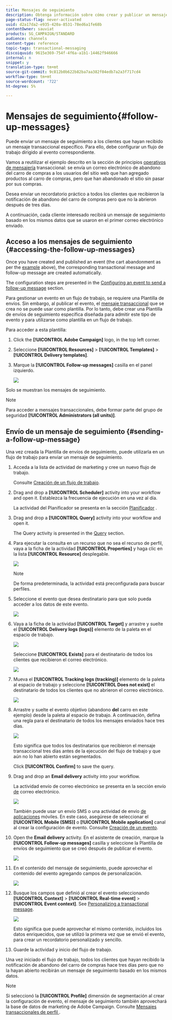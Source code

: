 ```yaml
---
title: Mensajes de seguimiento
description: Obtenga información sobre cómo crear y publicar un mensaje de seguimiento.
page-status-flag: never-activated
uuid: d2a17da2-e935-420a-8531-78ed6a1fe68b
contentOwner: sauviat
products: SG_CAMPAIGN/STANDARD
audience: channels
content-type: reference
topic-tags: transactional-messaging
discoiquuid: 9615e369-754f-4f6a-a1b1-14462f946666
internal: n
snippet: y
translation-type: tm+mt
source-git-commit: 9c812b0b622b82ba7aa382f04edb7a2a3f717cd4
workflow-type: tm+mt
source-wordcount: '722'
ht-degree: 5%

---
```



# Mensajes de seguimiento{#follow-up-messages}

Puede enviar un mensaje de seguimiento a los clientes que hayan recibido un mensaje transaccional específico. Para ello, debe configurar un flujo de trabajo dirigido al evento correspondiente.

Vamos a reutilizar el ejemplo descrito en la sección de principios [operativos de mensajería](../../channels/using/getting-started-with-transactional-msg.md#transactional-messaging-operating-principle) transaccional: se envía un correo electrónico de abandono del carro de compras a los usuarios del sitio web que han agregado productos al carro de compras, pero que han abandonado el sitio sin pasar por sus compras.

Desea enviar un recordatorio práctico a todos los clientes que recibieron la notificación de abandono del carro de compras pero que no la abrieron después de tres días.

A continuación, cada cliente interesado recibirá un mensaje de seguimiento basado en los mismos datos que se usaron en el primer correo electrónico enviado.

## Acceso a los mensajes de seguimiento {#accessing-the-follow-up-messages}

Once you have created and published an event (the cart abandonment as per the [example](../../channels/using/getting-started-with-transactional-msg.md#transactional-messaging-operating-principle) above), the corresponding transactional message and follow-up message are created automatically.

The configuration steps are presented in the [Configuring an event to send a follow-up message](../../administration/using/configuring-transactional-messaging.md#configuring-an-event-to-send-a-follow-up-message) section.

Para gestionar un evento en un flujo de trabajo, se requiere una Plantilla de envíos. Sin embargo, al publicar el evento, el [mensaje transaccional](../../channels/using/event-transactional-messages.md) que se crea no se puede usar como plantilla. Por lo tanto, debe crear una Plantilla de envíos de seguimiento específica diseñada para admitir este tipo de evento y para utilizarse como plantilla en un flujo de trabajo.

Para acceder a esta plantilla:

1. Click the **[!UICONTROL Adobe Campaign]** logo, in the top left corner.
1. Seleccione **[!UICONTROL Resources]** > **[!UICONTROL Templates]** > **[!UICONTROL Delivery templates]**.
1. Marque la **[!UICONTROL Follow-up messages]** casilla en el panel izquierdo.

   ![](assets/message-center_follow-up-search.png)

Solo se muestran los mensajes de seguimiento.

>[!NOTE]
>
>Para acceder a mensajes transaccionales, debe formar parte del grupo de seguridad **[!UICONTROL Administrators (all units)]**.

## Envío de un mensaje de seguimiento {#sending-a-follow-up-message}

Una vez creada la Plantilla de envíos de seguimiento, puede utilizarla en un flujo de trabajo para enviar un mensaje de seguimiento.

1. Acceda a la lista de actividad de marketing y cree un nuevo flujo de trabajo.

   Consulte [Creación de un flujo de trabajo](../../automating/using/building-a-workflow.md#creating-a-workflow).

1. Drag and drop a **[!UICONTROL Scheduler]** activity into your workflow and open it. Establezca la frecuencia de ejecución en una vez al día.

   La actividad del Planificador se presenta en la sección [Planificador](../../automating/using/scheduler.md) .

1. Drag and drop a **[!UICONTROL Query]** activity into your workflow and open it.

   The Query activity is presented in the [Query](../../automating/using/query.md) section.

1. Para ejecutar la consulta en un recurso que no sea el recurso de perfil, vaya a la ficha de la actividad **[!UICONTROL Properties]** y haga clic en la lista **[!UICONTROL Resource]** desplegable.

   ![](assets/message-center_follow-up-query-properties.png)

   >[!NOTE]
   >
   >De forma predeterminada, la actividad está preconfigurada para buscar perfiles.

1. Seleccione el evento que desea destinatario para que solo pueda acceder a los datos de este evento.

   ![](assets/message-center_follow-up-query-resource.png)

1. Vaya a la ficha de la actividad **[!UICONTROL Target]** y arrastre y suelte el **[!UICONTROL Delivery logs (logs)]** elemento de la paleta en el espacio de trabajo.

   ![](assets/message-center_follow-up-delivery-logs.png)

   Seleccione **[!UICONTROL Exists]** para el destinatario de todos los clientes que recibieron el correo electrónico.

   ![](assets/message-center_follow-up-delivery-logs-exists.png)

1. Mueva el **[!UICONTROL Tracking logs (tracking)]** elemento de la paleta al espacio de trabajo y seleccione **[!UICONTROL Does not exist]** el destinatario de todos los clientes que no abrieron el correo electrónico.

   ![](assets/message-center_follow-up-delivery-and-tracking-logs.png)

1. Arrastre y suelte el evento objetivo (abandono **del** carro en este ejemplo) desde la paleta al espacio de trabajo. A continuación, defina una regla para el destinatario de todos los mensajes enviados hace tres días.

   ![](assets/message-center_follow-up-created.png)

   Esto significa que todos los destinatarios que recibieron el mensaje transaccional tres días antes de la ejecución del flujo de trabajo y que aún no lo han abierto están segmentados.

   Click **[!UICONTROL Confirm]** to save the query.

1. Drag and drop an **Email delivery** activity into your workflow.

   La actividad envío de correo electrónico se presenta en la sección envío [de](../../automating/using/email-delivery.md) correo electrónico.

   ![](assets/message-center_follow-up-workflow.png)

   También puede usar un envío [](../../automating/using/sms-delivery.md) SMS o una actividad de envío [de aplicaciones](../../automating/using/push-notification-delivery.md) móviles. En este caso, asegúrese de seleccionar el **[!UICONTROL Mobile (SMS)]** o **[!UICONTROL Mobile application]** canal al crear la configuración de evento. Consulte [Creación de un evento](../../administration/using/configuring-transactional-messaging.md#creating-an-event).

1. Open the **Email delivery** activity. En el asistente de creación, marque la **[!UICONTROL Follow-up messages]** casilla y seleccione la Plantilla de envíos de seguimiento que se creó después de publicar el evento.

   ![](assets/message-center_follow-up-template.png)

1. En el contenido del mensaje de seguimiento, puede aprovechar el contenido del evento agregando campos de personalización.

   ![](assets/message-center_follow-up-content.png)

1. Busque los campos que definió al crear el evento seleccionando **[!UICONTROL Context]** > **[!UICONTROL Real-time event]** > **[!UICONTROL Event context]**. See [Personalizing a transactional message](../../channels/using/event-transactional-messages.md#personalizing-a-transactional-message).

   ![](assets/message-center_follow-up-personalization.png)

   Esto significa que puede aprovechar el mismo contenido, incluidos los datos enriquecidos, que se utilizó la primera vez que se envió el evento, para crear un recordatorio personalizado y sencillo.

1. Guarde la actividad y inicio del flujo de trabajo.

Una vez iniciado el flujo de trabajo, todos los clientes que hayan recibido la notificación de abandono del carro de compras hace tres días pero que no la hayan abierto recibirán un mensaje de seguimiento basado en los mismos datos.

>[!NOTE]
>
>Si seleccionó la **[!UICONTROL Profile]** dimensión de segmentación al crear la configuración de evento, el mensaje de seguimiento también aprovechará la base de datos de marketing de Adobe Campaign. Consulte [Mensajes transaccionales de perfil ](../../channels/using/profile-transactional-messages.md).
